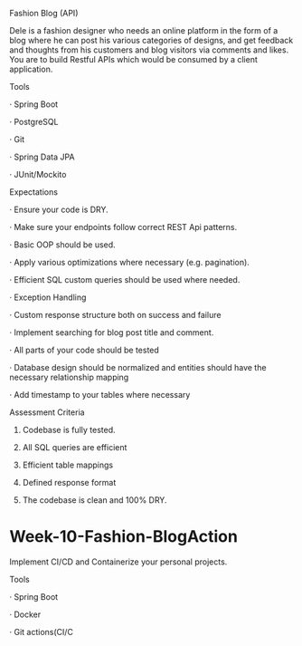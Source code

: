 Fashion Blog (API)

Dele is a fashion designer who needs an online platform in the form of a blog where he can post his various categories of designs, and get feedback and thoughts from his customers and blog visitors via comments and likes. You are to build Restful APIs which would be consumed by a client application.

Tools

· Spring Boot

· PostgreSQL

· Git

· Spring Data JPA

· JUnit/Mockito

Expectations

· Ensure your code is DRY.

· Make sure your endpoints follow correct REST Api patterns.

· Basic OOP should be used.

· Apply various optimizations where necessary (e.g. pagination).

· Efficient SQL custom queries should be used where needed.

· Exception Handling

· Custom response structure both on success and failure

· Implement searching for blog post title and comment.

· All parts of your code should be tested

· Database design should be normalized and entities should have the necessary relationship mapping

· Add timestamp to your tables where necessary

Assessment Criteria

1. Codebase is fully tested.

2. All SQL queries are efficient

3. Efficient table mappings

4. Defined response format

5. The codebase is clean and 100% DRY.



# Week-10-Fashion-BlogAction
Implement CI/CD and Containerize your personal projects.

Tools

· Spring Boot

· Docker

· Git actions(CI/C


